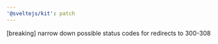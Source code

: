 ```yaml
---
'@sveltejs/kit': patch
---
```


[breaking] narrow down possible status codes for redirects to 300-308
